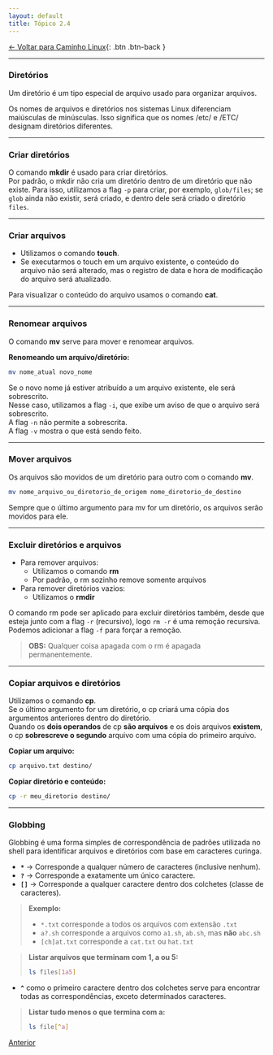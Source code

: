 ```yaml
---
layout: default 
title: Tópico 2.4
---
```


[← Voltar para Caminho Linux](/linux-essentials/01-book-lpi/Topico-02-Caminho-Linux/){: .btn .btn-back }

---

### Diretórios

Um diretório é um tipo especial de arquivo usado para organizar arquivos.

Os nomes de arquivos e diretórios nos sistemas Linux diferenciam maiúsculas de minúsculas. Isso significa que os nomes /etc/ e /ETC/ designam diretórios diferentes.

---

### Criar diretórios

O comando **mkdir** é usado para criar diretórios.  
Por padrão, o mkdir não cria um diretório dentro de um diretório que não existe. Para isso, utilizamos a flag `-p` para criar, por exemplo, `glob/files`; se `glob` ainda não existir, será criado, e dentro dele será criado o diretório `files`.

---

### Criar arquivos

- Utilizamos o comando **touch**.
- Se executarmos o touch em um arquivo existente, o conteúdo do arquivo não será alterado, mas o registro de data e hora de modificação do arquivo será atualizado.

Para visualizar o conteúdo do arquivo usamos o comando **cat**.

---

### Renomear arquivos

O comando **mv** serve para mover e renomear arquivos.

**Renomeando um arquivo/diretório:**
```sh
mv nome_atual novo_nome
```
Se o novo nome já estiver atribuído a um arquivo existente, ele será sobrescrito.  
Nesse caso, utilizamos a flag `-i`, que exibe um aviso de que o arquivo será sobrescrito.  
A flag `-n` não permite a sobrescrita.  
A flag `-v` mostra o que está sendo feito.

---

### Mover arquivos

Os arquivos são movidos de um diretório para outro com o comando **mv**.

```sh
mv nome_arquivo_ou_diretorio_de_origem nome_diretorio_de_destino
```

Sempre que o último argumento para mv for um diretório, os arquivos serão movidos para ele.

---

### Excluir diretórios e arquivos

- Para remover arquivos:
    - Utilizamos o comando **rm**
    - Por padrão, o rm sozinho remove somente arquivos
- Para remover diretórios vazios:
    - Utilizamos o **rmdir**

O comando rm pode ser aplicado para excluir diretórios também, desde que esteja junto com a flag `-r` (recursivo), logo `rm -r` é uma remoção recursiva.  
Podemos adicionar a flag `-f` para forçar a remoção.

> **OBS:** Qualquer coisa apagada com o rm é apagada permanentemente.

---

### Copiar arquivos e diretórios

Utilizamos o comando **cp**.  
Se o último argumento for um diretório, o cp criará uma cópia dos argumentos anteriores dentro do diretório.  
Quando os **dois operandos** de cp **são arquivos** e os dois arquivos **existem**, o cp **sobrescreve o segundo** arquivo com uma cópia do primeiro arquivo.

**Copiar um arquivo:**
```sh
cp arquivo.txt destino/
```

**Copiar diretório e conteúdo:**
```sh
cp -r meu_diretorio destino/
```

---

### Globbing

Globbing é uma forma simples de correspondência de padrões utilizada no shell para identificar arquivos e diretórios com base em caracteres curinga.

- **`*`** → Corresponde a qualquer número de caracteres (inclusive nenhum).
- **`?`** → Corresponde a exatamente um único caractere.
- **`[]`** → Corresponde a qualquer caractere dentro dos colchetes (classe de caracteres).

> **Exemplo:**
> - `*.txt` corresponde a todos os arquivos com extensão `.txt`
> - `a?.sh` corresponde a arquivos como `a1.sh`, `ab.sh`, mas **não** `abc.sh`
> - `[ch]at.txt` corresponde a `cat.txt` ou `hat.txt`

> **Listar arquivos que terminam com 1, a ou 5:**
> ```sh
> ls files[1a5]
> ```

- **`^`** como o primeiro caractere dentro dos colchetes serve para encontrar todas as correspondências, exceto determinados caracteres.
> **Listar tudo menos o que termina com a:**
> ```sh
> ls file[^a]
> ```

<div class="nav-buttons">
  <a href="/linux-essentials/01-book-lpi/Topico-02-Caminho-Linux/2.3-UsandoDiretoriosAndListandoArquivos" class="btn btn-back">Anterior</a>
</div>
